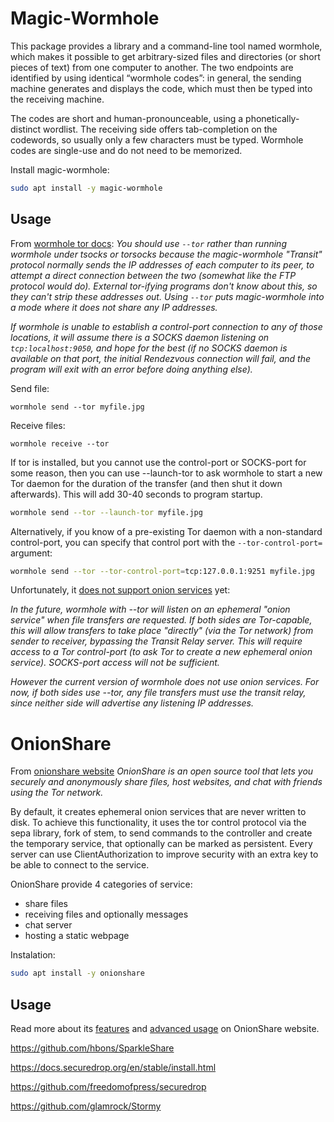 # Magic-Wormhole

This package provides a library and a command-line tool named wormhole, which makes it possible to get arbitrary-sized files and directories (or short pieces of text) from one computer to another. The two endpoints are identified by using identical “wormhole codes”: in general, the sending machine generates and displays the code, which must then be typed into the receiving machine.

The codes are short and human-pronounceable, using a phonetically-distinct wordlist. The receiving side offers tab-completion on the codewords, so usually only a few characters must be typed. Wormhole codes are single-use and do not need to be memorized.

Install magic-wormhole:
```sh
sudo apt install -y magic-wormhole
```

## Usage

From [wormhole tor docs](https://github.com/magic-wormhole/magic-wormhole/blob/master/docs/tor.md):
_You should use `--tor` rather than running wormhole under tsocks or torsocks because the magic-wormhole "Transit" protocol normally sends the IP addresses of each computer to its peer, to attempt a direct connection between the two (somewhat like the FTP protocol would do). External tor-ifying programs don't know about this, so they can't strip these addresses out. Using `--tor` puts magic-wormhole into a mode where it does not share any IP addresses._

_If wormhole is unable to establish a control-port connection to any of those locations, it will assume there is a SOCKS daemon listening on `tcp:localhost:9050`, and hope for the best (if no SOCKS daemon is available on that port, the initial Rendezvous connection will fail, and the program will exit with an error before doing anything else)._

Send file:
```
wormhole send --tor myfile.jpg
```

Receive files:
```
wormhole receive --tor
```

If tor is installed, but you cannot use the control-port or SOCKS-port for some reason, then you can use --launch-tor to ask wormhole to start a new Tor daemon for the duration of the transfer (and then shut it down afterwards). This will add 30-40 seconds to program startup.
```sh
wormhole send --tor --launch-tor myfile.jpg
```

Alternatively, if you know of a pre-existing Tor daemon with a non-standard control-port, you can specify that control port with the `--tor-control-port=` argument:
```sh
wormhole send --tor --tor-control-port=tcp:127.0.0.1:9251 myfile.jpg
```

Unfortunately, it [does not support onion services](https://github.com/magic-wormhole/magic-wormhole/blob/master/docs/tor.md#onion-servers) yet:

_In the future, wormhole with --tor will listen on an ephemeral "onion service" when file transfers are requested. If both sides are Tor-capable, this will allow transfers to take place "directly" (via the Tor network) from sender to receiver, bypassing the Transit Relay server. This will require access to a Tor control-port (to ask Tor to create a new ephemeral onion service). SOCKS-port access will not be sufficient._

_However the current version of wormhole does not use onion services. For now, if both sides use --tor, any file transfers must use the transit relay, since neither side will advertise any listening IP addresses._

# OnionShare

From [onionshare website](https://onionshare.org/)
_OnionShare is an open source tool that lets you securely and anonymously share files, host websites, and chat with friends using the Tor network._

By default, it creates ephemeral onion services that are never written to disk. To achieve this functionality, it uses the tor control protocol via the sepa library, fork of stem, to send commands to the controller and create the temporary service, that optionally can be marked as persistent. Every server can use ClientAuthorization to improve security with an extra key to be able to connect to the service.

OnionShare provide 4 categories of service:
- share files
- receiving files and optionally messages
- chat server
- hosting a static webpage

Instalation:
```sh
sudo apt install -y onionshare
```

## Usage

Read more about its [features](https://docs.onionshare.org/2.5/en/features.html) and [advanced usage](https://docs.onionshare.org/2.5/en/advanced.html) on OnionShare website.



https://github.com/hbons/SparkleShare

https://docs.securedrop.org/en/stable/install.html

https://github.com/freedomofpress/securedrop

https://github.com/glamrock/Stormy
